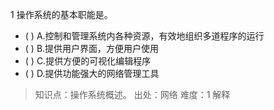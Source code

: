 1
操作系统的基本职能是。
- ( ) A.控制和管理系统内各种资源，有效地组织多道程序的运行 
- ( ) B.提供用户界面，方便用户使用 
- ( ) C.提供方便的可视化编辑程序 
- ( ) D.提供功能强大的网络管理工具

> 知识点：操作系统概述。
> 出处：网络
> 难度：1
> 解释
